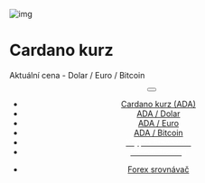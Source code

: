 ﻿<div class="jumbotron" markdown="1">

![img]({{img-url}}cardano.png)

# Cardano kurz

Aktuální cena - Dolar / Euro / Bitcoin


</div>
<header class="navbar navbar-static-top navbar-inverse navbar-sticky" id="top" role="banner">
  <div class="container">
    <div class="navbar-header">
      <button class="navbar-toggle collapsed" type="button" data-toggle="collapse" data-target=".navbar-collapse">
        <span class="icon-bar"></span>
        <span class="icon-bar"></span>
        <span class="icon-bar"></span>
      </button>
    </div>
    <nav class="navbar-collapse collapse" role="navigation" style="height: 1px;" id="scrollpsy">
      <ul class="nav navbar-nav">
        <li class="active">
          <a href="#top">Cardano<span class="hidden-sm"> kurz (ADA)</span></a>
        </li>
        <li>
          <a href="#section-1">ADA / Dolar</a>
        </li>
        <li>
          <a href="#section-1">ADA / Euro</a>
        </li>
        <li>
          <a href="#section-2">ADA / Bitcoin</a>
        </li>
                                  <li>
                    <a href="http://blog.forexsrovnavac.cz/changelly"><span style="color: white;">Krypto Směnárna</span></a> 
          </li>
          <li>
          <a href="http://blog.forexsrovnavac.cz/plus500cz"><span style="color: white;">Bitcoin Trading</span></a>
        </li>
        </ul>
      <ul class="nav navbar-nav navbar-right">
        <li>
          <a href="{{url}}">Forex <i class="fa fa-bar-chart-o"></i> srovnávač</a>
          </ul>
        </li>
      </ul>
    </nav>
  </div>
</header>